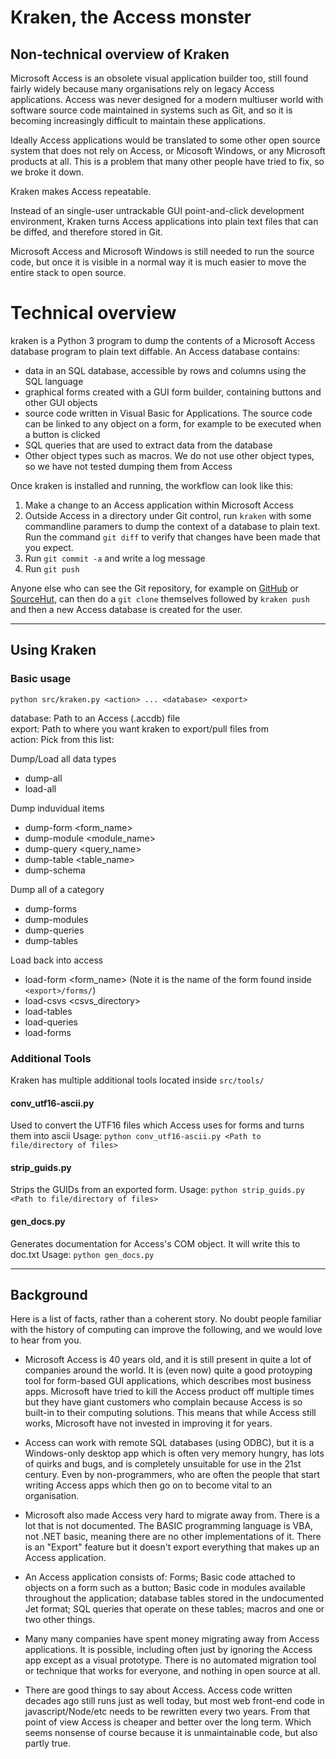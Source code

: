 # Kraken, the Access monster

## Non-technical overview of Kraken

Microsoft Access is an obsolete visual application builder too, still found
fairly widely because many organisations rely on legacy Access applications.
Access was never designed for a modern multiuser world with software source
code maintained in systems such as Git, and so it is becoming increasingly
difficult to maintain these applications.

Ideally Access applications would be translated to some other open source
system that does not rely on Access, or Micosoft Windows, or any Microsoft products at all.
This is a problem that many other people have tried to fix, so we broke it down.

Kraken makes Access repeatable. 

Instead of an single-user untrackable GUI point-and-click development
environment, Kraken turns Access applications into plain text files that can be
diffed, and therefore stored in Git.

Microsoft Access and Microsoft Windows is still needed to run the source code, but once
it is visible in a normal way it is much easier to move the entire stack to open source.

# Technical overview

kraken is a Python 3 program to dump the contents of a Microsoft Access
database program to plain text diffable. An Access database contains:

* data in an SQL database, accessible by rows and columns using the SQL language
* graphical forms created with a GUI form builder, containing buttons and other GUI objects
* source code written in Visual Basic for Applications. The source code can be linked to any object on a form, for example to be executed when a button is clicked
* SQL queries that are used to extract data from the database 
* Other object types such as macros. We do not use other object types, so we have not tested dumping them from Access 

Once kraken is installed and running, the workflow can look like this:

1. Make a change to an Access application within Microsoft Access
2. Outside Access in a directory under Git control, run ```kraken``` with some commandline paramers to dump the context of a database to plain text. Run the command ```git diff``` to verify that changes have been made that you expect.
3. Run ```git commit -a``` and write a log message
4. Run ```git push```

Anyone else who can see the Git repository, for example on
[GitHub](https://github.com/) or [SourceHut](https://sr.ht/), can then do a
```git clone``` themselves followed by ```kraken push``` and then a new Access
database is created for the user.


---

## Using Kraken

### Basic usage

`python src/kraken.py <action> ... <database> <export>`

database: Path to an Access (.accdb) file  
export:   Path to where you want kraken to export/pull files from  
action:   Pick from this list:  

Dump/Load all data types

- dump-all
- load-all

Dump induvidual items

- dump-form <form_name>
- dump-module <module_name>
- dump-query <query_name>
- dump-table <table_name>
- dump-schema

Dump all of a category

- dump-forms
- dump-modules
- dump-queries
- dump-tables

Load back into access

- load-form <form_name> (Note it is the name of the form found inside `<export>/forms/`)
- load-csvs <csvs_directory>
- load-tables
- load-queries
- load-forms

### Additional Tools

Kraken has multiple additional tools located inside `src/tools/`

#### conv_utf16-ascii.py

Used to convert the UTF16 files which Access uses for forms and turns them into ascii
Usage: `python conv_utf16-ascii.py <Path to file/directory of files>`

#### strip_guids.py

Strips the GUIDs from an exported form.
Usage: `python strip_guids.py <Path to file/directory of files>`

#### gen_docs.py

Generates documentation for Access's COM object. It will write this to doc.txt
Usage: `python gen_docs.py`

---

## Background

Here is a list of facts, rather than a coherent story. No doubt people familiar
with the history of computing can improve the following, and we would love to
hear from you.

- Microsoft Access is 40 years old, and it is still present in quite a lot of
companies around the world. It is (even now) quite a good protoyping tool for
form-based GUI applications, which describes most business apps.
Microsoft have tried to kill the Access product off multiple times but they
have giant customers who complain because Access is so built-in to their computing
solutions. This means that while Access still works, Microsoft have not invested in
improving it for years.

- Access can work with remote SQL databases (using ODBC), but it is a
Windows-only desktop app which is often
very memory hungry, has lots of quirks and bugs, and is completely unsuitable
for use in the 21st century. Even by non-programmers, who are often the people
that start writing Access apps which then go on to become vital to an
organisation.

- Microsoft also made Access very hard to migrate away from. There is a lot
that is not documented. The BASIC programming language is VBA, not .NET basic,
meaning there are no other implementations of it. There is an "Export" feature
but it doesn't export everything that makes up an Access application.

- An Access application consists of: Forms; Basic code attached to objects on a
form such as a button; Basic code in modules available throughout the application;
database tables stored in the undocumented Jet format; SQL queries that operate on
these tables; macros and one or two other things.

- Many many companies have spent money migrating away from Access applications. It is
possible, including often just by ignoring the Access app except as a visual prototype.
There is no automated migration tool or technique that works for everyone, and nothing
in open source at all.

- There are good things to say about Access. Access code written decades ago
still runs just as well today, but most web front-end code in
javascript/Node/etc needs to be rewritten every two years. From that point of
view Access is cheaper and better over the long term. Which seems nonsense of
course because it is unmaintainable code, but also partly true.
